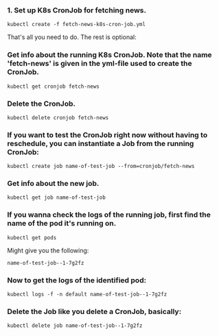 ### 1. Set up K8s CronJob for fetching news.

`kubectl create -f fetch-news-k8s-cron-job.yml`

That's all you need to do. The rest is optional:

### Get info about the running K8s CronJob. Note that the name 'fetch-news' is given in the yml-file used to create the CronJob.

`kubectl get cronjob fetch-news`

### Delete the CronJob.

`kubectl delete cronjob fetch-news`

### If you want to test the CronJob right now without having to reschedule, you can instantiate a Job from the running CronJob:

`kubectl create job name-of-test-job --from=cronjob/fetch-news`

### Get info about the new job.

`kubectl get job name-of-test-job`

### If you wanna check the logs of the running job, first find the name of the pod it's running on.

`kubectl get pods`

Might give you the following:

`name-of-test-job--1-7g2fz`

### Now to get the logs of the identified pod:

`kubectl logs -f -n default name-of-test-job--1-7g2fz`

### Delete the Job like you delete a CronJob, basically:

`kubectl delete job name-of-test-job--1-7g2fz`
